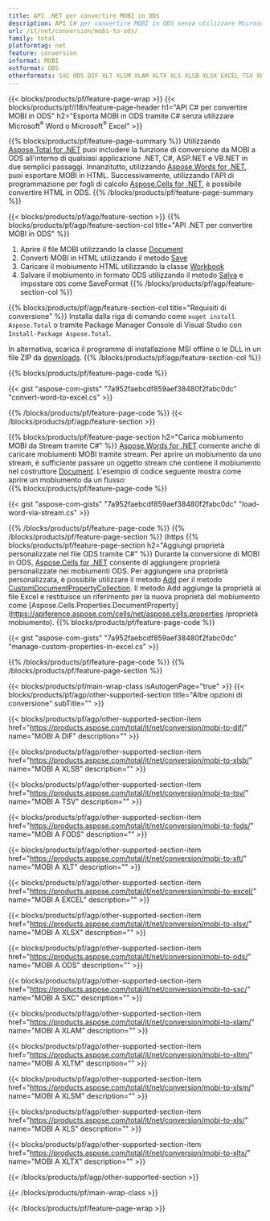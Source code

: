 ```yaml
---
title: API .NET per convertire MOBI in ODS
description: API C# per convertire MOBI in ODS senza utilizzare Microsoft Excel o Adobe Reader
url: /it/net/conversion/mobi-to-ods/
family: total
platformtag: net
feature: conversion
informat: MOBI
outformat: ODS
otherformats: SXC ODS DIF XLT XLSM XLAM XLTX XLS XLSB XLSX EXCEL TSV XLTM FODS
---
```

{{< blocks/products/pf/feature-page-wrap >}}
{{< blocks/products/pf/i18n/feature-page-header h1="API C# per convertire MOBI in ODS" h2="Esporta MOBI in ODS tramite C# senza utilizzare Microsoft<sup>&reg;</sup> Word o Microsoft<sup>&reg;</sup> Excel" >}}

{{% blocks/products/pf/feature-page-summary %}}
Utilizzando [Aspose.Total for .NET](https://products.aspose.com/total/net/) puoi includere la funzione di conversione da MOBI a ODS all'interno di qualsiasi applicazione .NET, C#, ASP.NET e VB.NET in due semplici passaggi. Innanzitutto, utilizzando [Aspose.Words for .NET](https://products.aspose.com/words/net/), puoi esportare MOBI in HTML. Successivamente, utilizzando l'API di programmazione per fogli di calcolo [Aspose.Cells for .NET](https://products.aspose.com/cells/net/), è possibile convertire HTML in ODS.
{{% /blocks/products/pf/feature-page-summary  %}}

{{< blocks/products/pf/agp/feature-section >}}
{{% blocks/products/pf/agp/feature-section-col title="API .NET per convertire MOBI in ODS" %}}
1. Aprire il file MOBI utilizzando la classe [Document](https://apiference.aspose.com/words/net/aspose.words/mobiument)
2. Converti MOBI in HTML utilizzando il metodo [Save](https://apiference.aspose.com/words/net/aspose.words.mobiument/save/methods/4)
3. Caricare il mobiumento HTML utilizzando la classe [Workbook](https://apiference.aspose.com/cells/net/aspose.cells/workbook)
4. Salvare il mobiumento in formato ODS utilizzando il metodo [Salva](https://apiference.aspose.com/cells/net/aspose.cells.workbook/save/methods/4) e impostare `ODS` come SaveFormat
{{% /blocks/products/pf/agp/feature-section-col %}}

{{% blocks/products/pf/agp/feature-section-col title="Requisiti di conversione" %}}
Installa dalla riga di comando come ```nuget install Aspose.Total``` o tramite Package Manager Console di Visual Studio con ```Install-Package Aspose.Total```.

In alternativa, scarica il programma di installazione MSI offline o le DLL in un file ZIP da [downloads](https://downloads.aspose.com/total/net).
{{% /blocks/products/pf/agp/feature-section-col %}}

{{% blocks/products/pf/feature-page-code %}}

{{< gist "aspose-com-gists" "7a952faebcdf859aef38480f2fabc0dc" "convert-word-to-excel.cs" >}}


{{% /blocks/products/pf/feature-page-code %}}
{{< /blocks/products/pf/agp/feature-section >}}

{{% blocks/products/pf/feature-page-section  h2="Carica mobiumento MOBI da Stream tramite C#" %}}
[Aspose.Words for .NET](https://products.aspose.com/words/net/) consente anche di caricare mobiumenti MOBI tramite stream. Per aprire un mobiumento da uno stream, è sufficiente passare un oggetto stream che contiene il mobiumento nel costruttore [Document](https://apiference.aspose.com/words/net/aspose.words/mobiument). L'esempio di codice seguente mostra come aprire un mobiumento da un flusso:  
{{% blocks/products/pf/feature-page-code %}}

{{< gist "aspose-com-gists" "7a952faebcdf859aef38480f2fabc0dc" "load-word-via-stream.cs" >}}

{{% /blocks/products/pf/feature-page-code  %}}
{{% /blocks/products/pf/feature-page-section %}}
(https
{{% blocks/products/pf/feature-page-section  h2="Aggiungi proprietà personalizzate nel file ODS tramite C#" %}}
Durante la conversione di MOBI in ODS, [Aspose.Cells for .NET](https://products.aspose.com/cells/net/) consente di aggiungere proprietà personalizzate nei mobiumenti ODS. Per aggiungere una proprietà personalizzata, è possibile utilizzare il metodo [Add](https://apiference.aspose.com/cells/net/aspose.cells.properties/custommobiumentpropertycollection/methods/add/index) per il metodo [CustomDocumentPropertyCollection](https://apiference.aspose.com/cells/net/aspose.cells.properties/custommobiumentpropertycollection). Il metodo Add aggiunge la proprietà al file Excel e restituisce un riferimento per la nuova proprietà del mobiumento come [Aspose.Cells.Properties.DocumentProperty](https://apiference.aspose.com/cells/net/aspose.cells.properties /proprietà mobiumento). 
{{% blocks/products/pf/feature-page-code %}}

{{< gist "aspose-com-gists" "7a952faebcdf859aef38480f2fabc0dc" "manage-custom-properties-in-excel.cs" >}}

{{% /blocks/products/pf/feature-page-code  %}}
{{% /blocks/products/pf/feature-page-section %}}

{{< blocks/products/pf/main-wrap-class isAutogenPage="true" >}}
{{< blocks/products/pf/agp/other-supported-section title="Altre opzioni di conversione" subTitle="" >}}

{{< blocks/products/pf/agp/other-supported-section-item href="https://products.aspose.com/total/it/net/conversion/mobi-to-dif/" name="MOBI A DIF" description="" >}}

{{< blocks/products/pf/agp/other-supported-section-item href="https://products.aspose.com/total/it/net/conversion/mobi-to-xlsb/" name="MOBI A XLSB" description="" >}}

{{< blocks/products/pf/agp/other-supported-section-item href="https://products.aspose.com/total/it/net/conversion/mobi-to-tsv/" name="MOBI A TSV" description="" >}}

{{< blocks/products/pf/agp/other-supported-section-item href="https://products.aspose.com/total/it/net/conversion/mobi-to-fods/" name="MOBI A FODS" description="" >}}

{{< blocks/products/pf/agp/other-supported-section-item href="https://products.aspose.com/total/it/net/conversion/mobi-to-xlt/" name="MOBI A XLT" description="" >}}

{{< blocks/products/pf/agp/other-supported-section-item href="https://products.aspose.com/total/it/net/conversion/mobi-to-excel/" name="MOBI A EXCEL" description="" >}}

{{< blocks/products/pf/agp/other-supported-section-item href="https://products.aspose.com/total/it/net/conversion/mobi-to-xlsx/" name="MOBI A XLSX" description="" >}}

{{< blocks/products/pf/agp/other-supported-section-item href="https://products.aspose.com/total/it/net/conversion/mobi-to-ods/" name="MOBI A ODS" description="" >}}

{{< blocks/products/pf/agp/other-supported-section-item href="https://products.aspose.com/total/it/net/conversion/mobi-to-sxc/" name="MOBI A SXC" description="" >}}

{{< blocks/products/pf/agp/other-supported-section-item href="https://products.aspose.com/total/it/net/conversion/mobi-to-xlam/" name="MOBI A XLAM" description="" >}}

{{< blocks/products/pf/agp/other-supported-section-item href="https://products.aspose.com/total/it/net/conversion/mobi-to-xltm/" name="MOBI A XLTM" description="" >}}

{{< blocks/products/pf/agp/other-supported-section-item href="https://products.aspose.com/total/it/net/conversion/mobi-to-xlsm/" name="MOBI A XLSM" description="" >}}

{{< blocks/products/pf/agp/other-supported-section-item href="https://products.aspose.com/total/it/net/conversion/mobi-to-xls/" name="MOBI A XLS" description="" >}}

{{< blocks/products/pf/agp/other-supported-section-item href="https://products.aspose.com/total/it/net/conversion/mobi-to-xltx/" name="MOBI A XLTX" description="" >}}



{{< /blocks/products/pf/agp/other-supported-section >}}

{{< /blocks/products/pf/main-wrap-class >}}

{{< /blocks/products/pf/feature-page-wrap >}}